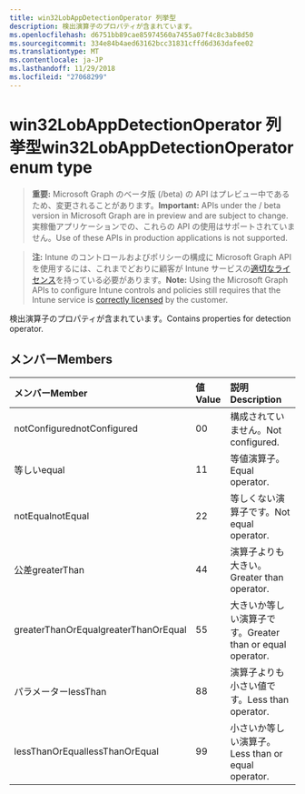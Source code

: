 ```yaml
---
title: win32LobAppDetectionOperator 列挙型
description: 検出演算子のプロパティが含まれています。
ms.openlocfilehash: d6751bb89cae85974560a7455a07f4c8c3ab8d50
ms.sourcegitcommit: 334e84b4aed63162bcc31831cffd6d363dafee02
ms.translationtype: MT
ms.contentlocale: ja-JP
ms.lasthandoff: 11/29/2018
ms.locfileid: "27068299"
---
```

# <a name="win32lobappdetectionoperator-enum-type"></a><span data-ttu-id="06b50-103">win32LobAppDetectionOperator 列挙型</span><span class="sxs-lookup"><span data-stu-id="06b50-103">win32LobAppDetectionOperator enum type</span></span>

> <span data-ttu-id="06b50-104">**重要:** Microsoft Graph のベータ版 (/beta) の API はプレビュー中であるため、変更されることがあります。</span><span class="sxs-lookup"><span data-stu-id="06b50-104">**Important:** APIs under the / beta version in Microsoft Graph are in preview and are subject to change.</span></span> <span data-ttu-id="06b50-105">実稼働アプリケーションでの、これらの API の使用はサポートされていません。</span><span class="sxs-lookup"><span data-stu-id="06b50-105">Use of these APIs in production applications is not supported.</span></span>

> <span data-ttu-id="06b50-106">**注:** Intune のコントロールおよびポリシーの構成に Microsoft Graph API を使用するには、これまでどおりに顧客が Intune サービスの[適切なライセンス](https://go.microsoft.com/fwlink/?linkid=839381)を持っている必要があります。</span><span class="sxs-lookup"><span data-stu-id="06b50-106">**Note:** Using the Microsoft Graph APIs to configure Intune controls and policies still requires that the Intune service is [correctly licensed](https://go.microsoft.com/fwlink/?linkid=839381) by the customer.</span></span>

<span data-ttu-id="06b50-107">検出演算子のプロパティが含まれています。</span><span class="sxs-lookup"><span data-stu-id="06b50-107">Contains properties for detection operator.</span></span>
## <a name="members"></a><span data-ttu-id="06b50-108">メンバー</span><span class="sxs-lookup"><span data-stu-id="06b50-108">Members</span></span>
|<span data-ttu-id="06b50-109">メンバー</span><span class="sxs-lookup"><span data-stu-id="06b50-109">Member</span></span>|<span data-ttu-id="06b50-110">値</span><span class="sxs-lookup"><span data-stu-id="06b50-110">Value</span></span>|<span data-ttu-id="06b50-111">説明</span><span class="sxs-lookup"><span data-stu-id="06b50-111">Description</span></span>|
|:---|:---|:---|
|<span data-ttu-id="06b50-112">notConfigured</span><span class="sxs-lookup"><span data-stu-id="06b50-112">notConfigured</span></span>|<span data-ttu-id="06b50-113">0</span><span class="sxs-lookup"><span data-stu-id="06b50-113">0</span></span>|<span data-ttu-id="06b50-114">構成されていません。</span><span class="sxs-lookup"><span data-stu-id="06b50-114">Not configured.</span></span>|
|<span data-ttu-id="06b50-115">等しい</span><span class="sxs-lookup"><span data-stu-id="06b50-115">equal</span></span>|<span data-ttu-id="06b50-116">1</span><span class="sxs-lookup"><span data-stu-id="06b50-116">1</span></span>|<span data-ttu-id="06b50-117">等値演算子。</span><span class="sxs-lookup"><span data-stu-id="06b50-117">Equal operator.</span></span>|
|<span data-ttu-id="06b50-118">notEqual</span><span class="sxs-lookup"><span data-stu-id="06b50-118">notEqual</span></span>|<span data-ttu-id="06b50-119">2</span><span class="sxs-lookup"><span data-stu-id="06b50-119">2</span></span>|<span data-ttu-id="06b50-120">等しくない演算子です。</span><span class="sxs-lookup"><span data-stu-id="06b50-120">Not equal operator.</span></span>|
|<span data-ttu-id="06b50-121">公差</span><span class="sxs-lookup"><span data-stu-id="06b50-121">greaterThan</span></span>|<span data-ttu-id="06b50-122">4</span><span class="sxs-lookup"><span data-stu-id="06b50-122">4</span></span>|<span data-ttu-id="06b50-123">演算子よりも大きい。</span><span class="sxs-lookup"><span data-stu-id="06b50-123">Greater than operator.</span></span>|
|<span data-ttu-id="06b50-124">greaterThanOrEqual</span><span class="sxs-lookup"><span data-stu-id="06b50-124">greaterThanOrEqual</span></span>|<span data-ttu-id="06b50-125">5</span><span class="sxs-lookup"><span data-stu-id="06b50-125">5</span></span>|<span data-ttu-id="06b50-126">大きいか等しい演算子です。</span><span class="sxs-lookup"><span data-stu-id="06b50-126">Greater than or equal operator.</span></span>|
|<span data-ttu-id="06b50-127">パラメーター</span><span class="sxs-lookup"><span data-stu-id="06b50-127">lessThan</span></span>|<span data-ttu-id="06b50-128">8</span><span class="sxs-lookup"><span data-stu-id="06b50-128">8</span></span>|<span data-ttu-id="06b50-129">演算子よりも小さい値です。</span><span class="sxs-lookup"><span data-stu-id="06b50-129">Less than operator.</span></span>|
|<span data-ttu-id="06b50-130">lessThanOrEqual</span><span class="sxs-lookup"><span data-stu-id="06b50-130">lessThanOrEqual</span></span>|<span data-ttu-id="06b50-131">9</span><span class="sxs-lookup"><span data-stu-id="06b50-131">9</span></span>|<span data-ttu-id="06b50-132">小さいか等しい演算子。</span><span class="sxs-lookup"><span data-stu-id="06b50-132">Less than or equal operator.</span></span>|





